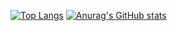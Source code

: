 [![Top Langs](https://github-readme-stats.vercel.app/api/top-langs/?username=idaoyu)](https://github.com/anuraghazra/github-readme-stats)
[![Anurag's GitHub stats](https://github-readme-stats.vercel.app/api?username=idaoyu)](https://github.com/anuraghazra/github-readme-stats)
